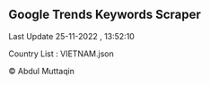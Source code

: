 

## Google Trends Keywords Scraper 
 
Last Update 25-11-2022 , 13:52:10

Country List :
VIETNAM.json



© Abdul Muttaqin 
